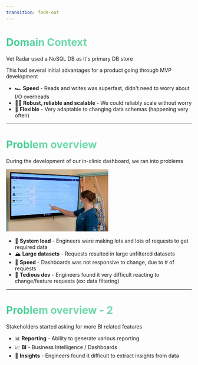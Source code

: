 ```yaml
---
transition: fade-out
---
```


# Domain Context

Vet Radar used a NoSQL DB as it's primary DB store

This had several initial advantages for a product going through MVP development

- 🏎️ **Speed** - Reads and writes was superfast, didn't need to worry about I/O overheads
- 🏋️‍♀️ **Robust, reliable and scalable** - We could reliably scale without worry
- 🌈 **Flexible** - Very adaptable to changing data schemas (happening very often)

<style>
h1 {
  background-color: #6dd8aa;
  background-image: linear-gradient(45deg, #45CD93 10%, #6dd8aa80 20%);
  background-size: 100%;
  -webkit-background-clip: text;
  -moz-background-clip: text;
  -webkit-text-fill-color: transparent;
  -moz-text-fill-color: transparent;
}
</style>

---

# Problem overview

During the development of our in-clinic dashboard, we ran into problems

<img border="rounded" src="../assets/dashboard.png" width="55%" />

- 🤮 **System load** - Engineers were making lots and lots of requests to get required data
- 🏔️ **Large datasets** - Requests resulted in large unfiltered datasets
- 🐢 **Speed** - Dashboards was not responsive to change, due to # of requests
- 🥵️ **Tedious dev** - Engineers found it very difficult reacting to change/feature requests (ex: data filtering)

<style>
h1 {
  background-color: #6dd8aa;
  background-image: linear-gradient(45deg, #45CD93 10%, #6dd8aa80 20%);
  background-size: 100%;
  -webkit-background-clip: text;
  -moz-background-clip: text;
  -webkit-text-fill-color: transparent;
  -moz-text-fill-color: transparent;
}
</style>

---

# Problem overview - 2

Stakeholders started asking for more BI related features

- 📊 **Reporting** - Ability to generate various reporting
- 📈 **BI** - Business Intelligence / Dashboards
- 🩻 **Insights** - Engineers found it difficult to extract insights from data


<style>
h1 {
  background-color: #6dd8aa;
  background-image: linear-gradient(45deg, #45CD93 10%, #6dd8aa80 20%);
  background-size: 100%;
  -webkit-background-clip: text;
  -moz-background-clip: text;
  -webkit-text-fill-color: transparent;
  -moz-text-fill-color: transparent;
}
</style>